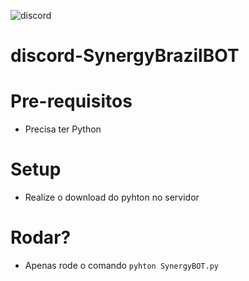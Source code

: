 ![discord](https://discordapp.com/assets/dd4dbc0016779df1378e7812eabaa04d.png)

# discord-SynergyBrazilBOT

# Pre-requisitos

* Precisa ter Python

# Setup

* Realize o download do pyhton no servidor

# Rodar? 

* Apenas rode o comando `pyhton SynergyBOT.py`
